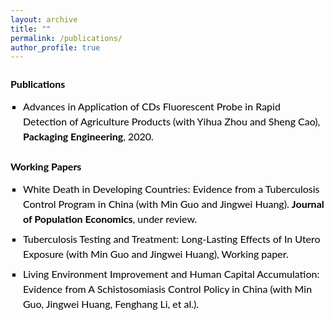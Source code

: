 ```yaml
---
layout: archive
title: ""
permalink: /publications/
author_profile: true
---
```


<style>
.publications-container {
  font-family: Lato, sans-serif;
  font-size: 16px;
  line-height: 1.5;
  color: #000;
  max-width: 800px;
}

.publications-container h2 {
  font-family: Lato, Arial;
  font-size: 16px;
  font-weight: 700;
  color: #000;
  margin: 24px 0 12px 0;
}

.publications-container ul {
  list-style-type: square;
  padding-left: 20px;
  margin: 0;
}

.publications-container li {
  margin-bottom: 8px;
  line-height: 1.5;
  font-size: 16px;
}

.publications-container .journal {
  font-weight: bold;
}

.publications-container a {
  color: #1155cc;
  text-decoration: underline;
  font-weight: 400;
}

.publications-container a:hover {
  text-decoration: underline;
}

.publications-container .note {
  font-size: 16px;
  color: #000;
  margin-bottom: 12px;
}
</style>

<div class="publications-container">
  <h2>Publications</h2>
  <ul>
    <!-- <li>Urban Land Marketization in China: The Spatiotemporal Evolution Characteristics and Convergence Trends (with Fenghang Li, Peizhe Yan, Jia Li, et al.), <span class="journal">Journal of Urban Planning and Development</span>, 2025.</li>
    <li>The impact of diet quality on cognitive ability of Chinese older adults: evidence from the China Health and Nutrition Survey (CHNS) (with Ziwei Xu, Shuaizhen Chen, Min Guo, et al.), <span class="journal">BMC Geriatrics</span>, 2024.</li>-->
    <li>Advances in Application of CDs Fluorescent Probe in Rapid Detection of Agriculture Products (with Yihua Zhou and Sheng Cao), <span class="journal">Packaging Engineering</span>, 2020.</li>
  </ul>

  <h2>Working Papers</h2>
  <ul>
    <li>White Death in Developing Countries: Evidence from a Tuberculosis Control Program in China (with Min Guo and Jingwei Huang). <span class="journal">Journal of Population Economics</span>, under review.</li>
    <li>Tuberculosis Testing and Treatment: Long-Lasting Effects of In Utero Exposure (with Min Guo and Jingwei Huang), Working paper.</li>
    <li>Living Environment Improvement and Human Capital Accumulation: Evidence from A Schistosomiasis Control Policy in China (with Min Guo, Jingwei Huang, Fenghang Li, et al.).</li>
  </ul>
</div>